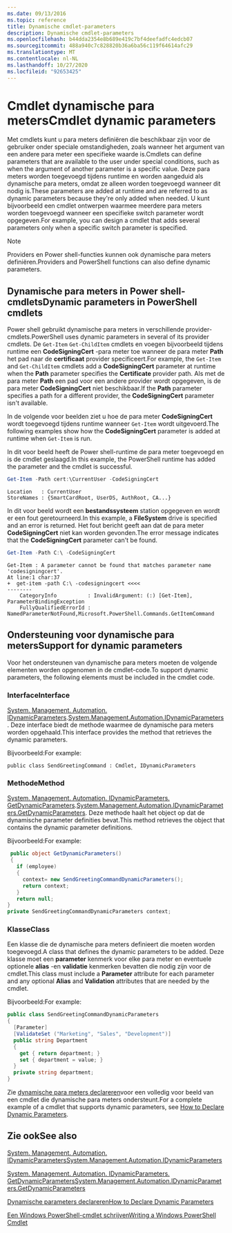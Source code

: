 ```yaml
---
ms.date: 09/13/2016
ms.topic: reference
title: Dynamische cmdlet-parameters
description: Dynamische cmdlet-parameters
ms.openlocfilehash: b44dda2354e8b689e419c7bf4deefadfc4edcb07
ms.sourcegitcommit: 488a940c7c828820b36a6ba56c119f64614afc29
ms.translationtype: MT
ms.contentlocale: nl-NL
ms.lasthandoff: 10/27/2020
ms.locfileid: "92653425"
---
```

# <a name="cmdlet-dynamic-parameters"></a><span data-ttu-id="a2f56-103">Cmdlet dynamische para meters</span><span class="sxs-lookup"><span data-stu-id="a2f56-103">Cmdlet dynamic parameters</span></span>

<span data-ttu-id="a2f56-104">Met cmdlets kunt u para meters definiëren die beschikbaar zijn voor de gebruiker onder speciale omstandigheden, zoals wanneer het argument van een andere para meter een specifieke waarde is.</span><span class="sxs-lookup"><span data-stu-id="a2f56-104">Cmdlets can define parameters that are available to the user under special conditions, such as when the argument of another parameter is a specific value.</span></span> <span data-ttu-id="a2f56-105">Deze para meters worden toegevoegd tijdens runtime en worden aangeduid als dynamische para meters, omdat ze alleen worden toegevoegd wanneer dit nodig is.</span><span class="sxs-lookup"><span data-stu-id="a2f56-105">These parameters are added at runtime and are referred to as dynamic parameters because they're only added when needed.</span></span> <span data-ttu-id="a2f56-106">U kunt bijvoorbeeld een cmdlet ontwerpen waarmee meerdere para meters worden toegevoegd wanneer een specifieke switch parameter wordt opgegeven.</span><span class="sxs-lookup"><span data-stu-id="a2f56-106">For example, you can design a cmdlet that adds several parameters only when a specific switch parameter is specified.</span></span>

> [!NOTE]
> <span data-ttu-id="a2f56-107">Providers en Power shell-functies kunnen ook dynamische para meters definiëren.</span><span class="sxs-lookup"><span data-stu-id="a2f56-107">Providers and PowerShell functions can also define dynamic parameters.</span></span>

## <a name="dynamic-parameters-in-powershell-cmdlets"></a><span data-ttu-id="a2f56-108">Dynamische para meters in Power shell-cmdlets</span><span class="sxs-lookup"><span data-stu-id="a2f56-108">Dynamic parameters in PowerShell cmdlets</span></span>

<span data-ttu-id="a2f56-109">Power shell gebruikt dynamische para meters in verschillende provider-cmdlets.</span><span class="sxs-lookup"><span data-stu-id="a2f56-109">PowerShell uses dynamic parameters in several of its provider cmdlets.</span></span> <span data-ttu-id="a2f56-110">De `Get-Item` `Get-ChildItem` cmdlets en voegen bijvoorbeeld tijdens runtime een **CodeSigningCert** -para meter toe wanneer de para meter **Path** het pad naar de **certificaat** provider specificeert.</span><span class="sxs-lookup"><span data-stu-id="a2f56-110">For example, the `Get-Item` and `Get-ChildItem` cmdlets add a **CodeSigningCert** parameter at runtime when the **Path** parameter specifies the **Certificate** provider path.</span></span> <span data-ttu-id="a2f56-111">Als met de para meter **Path** een pad voor een andere provider wordt opgegeven, is de para meter **CodeSigningCert** niet beschikbaar.</span><span class="sxs-lookup"><span data-stu-id="a2f56-111">If the **Path** parameter specifies a path for a different provider, the **CodeSigningCert** parameter isn't available.</span></span>

<span data-ttu-id="a2f56-112">In de volgende voor beelden ziet u hoe de para meter **CodeSigningCert** wordt toegevoegd tijdens runtime wanneer `Get-Item` wordt uitgevoerd.</span><span class="sxs-lookup"><span data-stu-id="a2f56-112">The following examples show how the **CodeSigningCert** parameter is added at runtime when `Get-Item` is run.</span></span>

<span data-ttu-id="a2f56-113">In dit voor beeld heeft de Power shell-runtime de para meter toegevoegd en is de cmdlet geslaagd.</span><span class="sxs-lookup"><span data-stu-id="a2f56-113">In this example, the PowerShell runtime has added the parameter and the cmdlet is successful.</span></span>

```powershell
Get-Item -Path cert:\CurrentUser -CodeSigningCert
```

```Output
Location   : CurrentUser
StoreNames : {SmartCardRoot, UserDS, AuthRoot, CA...}
```

<span data-ttu-id="a2f56-114">In dit voor beeld wordt een **bestandssysteem** station opgegeven en wordt er een fout geretourneerd.</span><span class="sxs-lookup"><span data-stu-id="a2f56-114">In this example, a **FileSystem** drive is specified and an error is returned.</span></span> <span data-ttu-id="a2f56-115">Het fout bericht geeft aan dat de para meter **CodeSigningCert** niet kan worden gevonden.</span><span class="sxs-lookup"><span data-stu-id="a2f56-115">The error message indicates that the **CodeSigningCert** parameter can't be found.</span></span>

```powershell
Get-Item -Path C:\ -CodeSigningCert
```

```Output
Get-Item : A parameter cannot be found that matches parameter name 'codesigningcert'.
At line:1 char:37
+  get-item -path C:\ -codesigningcert <<<<
--------
    CategoryInfo          : InvalidArgument: (:) [Get-Item], ParameterBindingException
    FullyQualifiedErrorId : NamedParameterNotFound,Microsoft.PowerShell.Commands.GetItemCommand
```

## <a name="support-for-dynamic-parameters"></a><span data-ttu-id="a2f56-116">Ondersteuning voor dynamische para meters</span><span class="sxs-lookup"><span data-stu-id="a2f56-116">Support for dynamic parameters</span></span>

<span data-ttu-id="a2f56-117">Voor het ondersteunen van dynamische para meters moeten de volgende elementen worden opgenomen in de cmdlet-code.</span><span class="sxs-lookup"><span data-stu-id="a2f56-117">To support dynamic parameters, the following elements must be included in the cmdlet code.</span></span>

### <a name="interface"></a><span data-ttu-id="a2f56-118">Interface</span><span class="sxs-lookup"><span data-stu-id="a2f56-118">Interface</span></span>

<span data-ttu-id="a2f56-119">[System. Management. Automation. IDynamicParameters](/dotnet/api/System.Management.Automation.IDynamicParameters).</span><span class="sxs-lookup"><span data-stu-id="a2f56-119">[System.Management.Automation.IDynamicParameters](/dotnet/api/System.Management.Automation.IDynamicParameters).</span></span>
<span data-ttu-id="a2f56-120">Deze interface biedt de methode waarmee de dynamische para meters worden opgehaald.</span><span class="sxs-lookup"><span data-stu-id="a2f56-120">This interface provides the method that retrieves the dynamic parameters.</span></span>

<span data-ttu-id="a2f56-121">Bijvoorbeeld:</span><span class="sxs-lookup"><span data-stu-id="a2f56-121">For example:</span></span>

`public class SendGreetingCommand : Cmdlet, IDynamicParameters`

### <a name="method"></a><span data-ttu-id="a2f56-122">Methode</span><span class="sxs-lookup"><span data-stu-id="a2f56-122">Method</span></span>

<span data-ttu-id="a2f56-123">[System. Management. Automation. IDynamicParameters. GetDynamicParameters](/dotnet/api/System.Management.Automation.IDynamicParameters.GetDynamicParameters).</span><span class="sxs-lookup"><span data-stu-id="a2f56-123">[System.Management.Automation.IDynamicParameters.GetDynamicParameters](/dotnet/api/System.Management.Automation.IDynamicParameters.GetDynamicParameters).</span></span>
<span data-ttu-id="a2f56-124">Deze methode haalt het object op dat de dynamische parameter definities bevat.</span><span class="sxs-lookup"><span data-stu-id="a2f56-124">This method retrieves the object that contains the dynamic parameter definitions.</span></span>

<span data-ttu-id="a2f56-125">Bijvoorbeeld:</span><span class="sxs-lookup"><span data-stu-id="a2f56-125">For example:</span></span>

```csharp
 public object GetDynamicParameters()
 {
   if (employee)
   {
     context= new SendGreetingCommandDynamicParameters();
     return context;
   }
   return null;
}
private SendGreetingCommandDynamicParameters context;
```

### <a name="class"></a><span data-ttu-id="a2f56-126">Klasse</span><span class="sxs-lookup"><span data-stu-id="a2f56-126">Class</span></span>

<span data-ttu-id="a2f56-127">Een klasse die de dynamische para meters definieert die moeten worden toegevoegd.</span><span class="sxs-lookup"><span data-stu-id="a2f56-127">A class that defines the dynamic parameters to be added.</span></span> <span data-ttu-id="a2f56-128">Deze klasse moet een **parameter** kenmerk voor elke para meter en eventuele optionele **alias** -en **validatie** kenmerken bevatten die nodig zijn voor de cmdlet.</span><span class="sxs-lookup"><span data-stu-id="a2f56-128">This class must include a **Parameter** attribute for each parameter and any optional **Alias** and **Validation** attributes that are needed by the cmdlet.</span></span>

<span data-ttu-id="a2f56-129">Bijvoorbeeld:</span><span class="sxs-lookup"><span data-stu-id="a2f56-129">For example:</span></span>

```csharp
public class SendGreetingCommandDynamicParameters
{
  [Parameter]
  [ValidateSet ("Marketing", "Sales", "Development")]
  public string Department
  {
    get { return department; }
    set { department = value; }
  }
  private string department;
}
```

<span data-ttu-id="a2f56-130">Zie [dynamische para meters declareren](./how-to-declare-dynamic-parameters.md)voor een volledig voor beeld van een cmdlet die dynamische para meters ondersteunt.</span><span class="sxs-lookup"><span data-stu-id="a2f56-130">For a complete example of a cmdlet that supports dynamic parameters, see [How to Declare Dynamic Parameters](./how-to-declare-dynamic-parameters.md).</span></span>

## <a name="see-also"></a><span data-ttu-id="a2f56-131">Zie ook</span><span class="sxs-lookup"><span data-stu-id="a2f56-131">See also</span></span>

[<span data-ttu-id="a2f56-132">System. Management. Automation. IDynamicParameters</span><span class="sxs-lookup"><span data-stu-id="a2f56-132">System.Management.Automation.IDynamicParameters</span></span>](/dotnet/api/System.Management.Automation.IDynamicParameters)

[<span data-ttu-id="a2f56-133">System. Management. Automation. IDynamicParameters. GetDynamicParameters</span><span class="sxs-lookup"><span data-stu-id="a2f56-133">System.Management.Automation.IDynamicParameters.GetDynamicParameters</span></span>](/dotnet/api/System.Management.Automation.IDynamicParameters.GetDynamicParameters)

[<span data-ttu-id="a2f56-134">Dynamische parameters declareren</span><span class="sxs-lookup"><span data-stu-id="a2f56-134">How to Declare Dynamic Parameters</span></span>](./how-to-declare-dynamic-parameters.md)

[<span data-ttu-id="a2f56-135">Een Windows PowerShell-cmdlet schrijven</span><span class="sxs-lookup"><span data-stu-id="a2f56-135">Writing a Windows PowerShell Cmdlet</span></span>](./writing-a-windows-powershell-cmdlet.md)
